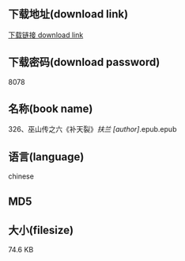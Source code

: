 ## 下载地址(download link)
[下载链接 download link](https://tutu365.netlify.app/?s=326%E3%80%81%E5%B7%AB%E5%B1%B1%E4%BC%A0%E4%B9%8B%E5%85%AD%E3%80%8A%E8%A1%A5%E5%A4%A9%E8%A3%82%E3%80%8B_%E6%89%B6%E5%85%B0+%5Bauthor%5D_.epub)

## 下载密码(download password)
8078

## 名称(book name)
326、巫山传之六《补天裂》_扶兰 [author]_.epub.epub

## 语言(language)
chinese

## MD5


## 大小(filesize)
74.6 KB
